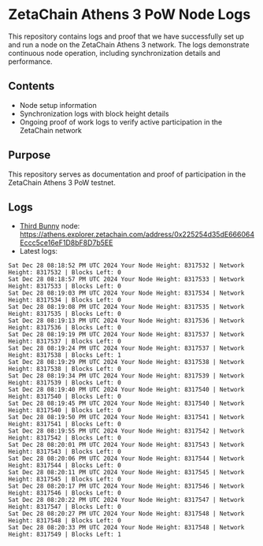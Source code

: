 # ZetaChain Athens 3 PoW Node Logs
This repository contains logs and proof that we have successfully set up and run a node on the ZetaChain Athens 3 network. The logs demonstrate continuous node operation, including synchronization details and performance.

## Contents
- Node setup information
- Synchronization logs with block height details
- Ongoing proof of work logs to verify active participation in the ZetaChain network

## Purpose
This repository serves as documentation and proof of participation in the ZetaChain Athens 3 PoW testnet.

## Logs

- [Third Bunny](https://thirdbunny.xyz/) node: https://athens.explorer.zetachain.com/address/0x225254d35dE666064Eccc5ce16eF1D8bF8D7b5EE
- Latest logs:
```
Sat Dec 28 08:18:52 PM UTC 2024 Your Node Height: 8317532 | Network Height: 8317532 | Blocks Left: 0
Sat Dec 28 08:18:57 PM UTC 2024 Your Node Height: 8317533 | Network Height: 8317533 | Blocks Left: 0
Sat Dec 28 08:19:03 PM UTC 2024 Your Node Height: 8317534 | Network Height: 8317534 | Blocks Left: 0
Sat Dec 28 08:19:08 PM UTC 2024 Your Node Height: 8317535 | Network Height: 8317535 | Blocks Left: 0
Sat Dec 28 08:19:13 PM UTC 2024 Your Node Height: 8317536 | Network Height: 8317536 | Blocks Left: 0
Sat Dec 28 08:19:19 PM UTC 2024 Your Node Height: 8317537 | Network Height: 8317537 | Blocks Left: 0
Sat Dec 28 08:19:24 PM UTC 2024 Your Node Height: 8317537 | Network Height: 8317538 | Blocks Left: 1
Sat Dec 28 08:19:29 PM UTC 2024 Your Node Height: 8317538 | Network Height: 8317538 | Blocks Left: 0
Sat Dec 28 08:19:34 PM UTC 2024 Your Node Height: 8317539 | Network Height: 8317539 | Blocks Left: 0
Sat Dec 28 08:19:40 PM UTC 2024 Your Node Height: 8317540 | Network Height: 8317540 | Blocks Left: 0
Sat Dec 28 08:19:45 PM UTC 2024 Your Node Height: 8317540 | Network Height: 8317540 | Blocks Left: 0
Sat Dec 28 08:19:50 PM UTC 2024 Your Node Height: 8317541 | Network Height: 8317541 | Blocks Left: 0
Sat Dec 28 08:19:55 PM UTC 2024 Your Node Height: 8317542 | Network Height: 8317542 | Blocks Left: 0
Sat Dec 28 08:20:01 PM UTC 2024 Your Node Height: 8317543 | Network Height: 8317543 | Blocks Left: 0
Sat Dec 28 08:20:06 PM UTC 2024 Your Node Height: 8317544 | Network Height: 8317544 | Blocks Left: 0
Sat Dec 28 08:20:11 PM UTC 2024 Your Node Height: 8317545 | Network Height: 8317545 | Blocks Left: 0
Sat Dec 28 08:20:17 PM UTC 2024 Your Node Height: 8317546 | Network Height: 8317546 | Blocks Left: 0
Sat Dec 28 08:20:22 PM UTC 2024 Your Node Height: 8317547 | Network Height: 8317547 | Blocks Left: 0
Sat Dec 28 08:20:27 PM UTC 2024 Your Node Height: 8317548 | Network Height: 8317548 | Blocks Left: 0
Sat Dec 28 08:20:33 PM UTC 2024 Your Node Height: 8317548 | Network Height: 8317549 | Blocks Left: 1
```
